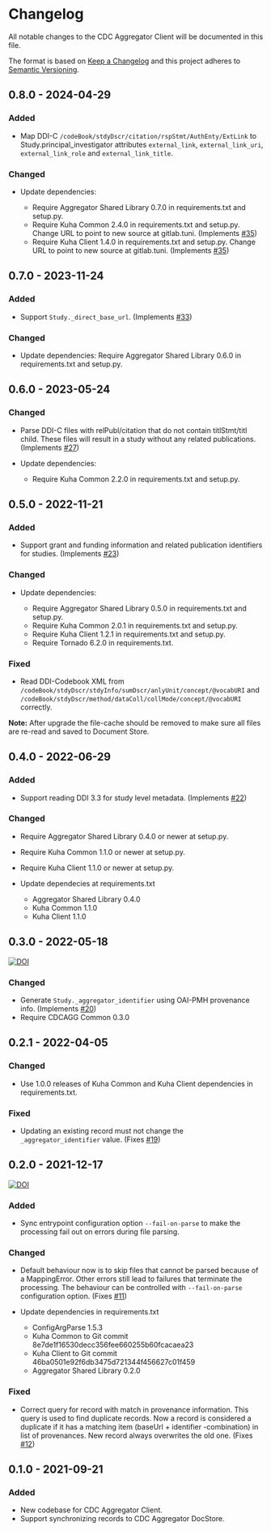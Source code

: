 # Changelog

All notable changes to the CDC Aggregator Client will be documented in this file.

The format is based on [Keep a Changelog](http://keepachangelog.com/en/1.0.0/) and this project adheres to [Semantic Versioning](http://semver.org/spec/v2.0.0.html).


## 0.8.0 - 2024-04-29

### Added

- Map DDI-C `/codeBook/stdyDscr/citation/rspStmt/AuthEnty/ExtLink` to
  Study.principal_investigator attributes `external_link`,
  `external_link_uri`, `external_link_role` and `external_link_title`.

### Changed

- Update dependencies:

  - Require Aggregator Shared Library 0.7.0 in requirements.txt and setup.py.
  - Require Kuha Common 2.4.0 in requirements.txt and setup.py. Change
    URL to point to new source at gitlab.tuni. (Implements
    [#35](https://github.com/cessda/cessda.cdc.aggregator.client/issues/35))
  - Require Kuha Client 1.4.0 in requirements.txt and setup.py. Change
    URL to point to new source at gitlab.tuni. (Implements
    [#35](https://github.com/cessda/cessda.cdc.aggregator.client/issues/35))


## 0.7.0 - 2023-11-24

### Added

- Support `Study._direct_base_url`. (Implements
  [#33](https://github.com/cessda/cessda.cdc.aggregator.client/issues/33))


### Changed

- Update dependencies: Require Aggregator Shared Library 0.6.0 in
  requirements.txt and setup.py.


## 0.6.0 - 2023-05-24

### Changed

- Parse DDI-C files with relPubl/citation that do not contain
  titlStmt/titl child. These files will result in a study without any
  related publications. (Implements
  [#27](https://github.com/cessda/cessda.cdc.aggregator.client/issues/27))

- Update dependencies:

  - Require Kuha Common 2.2.0 in requirements.txt and setup.py.


## 0.5.0 - 2022-11-21

### Added

- Support grant and funding information and related publication
  identifiers for studies. (Implements
  [#23](https://bitbucket.org/cessda/cessda.cdc.aggregator.client/issues/23))

### Changed

- Update dependencies:

  - Require Aggregator Shared Library 0.5.0 in requirements.txt and
    setup.py.
  - Require Kuha Common 2.0.1 in requirements.txt and setup.py.
  - Require Kuha Client 1.2.1 in requirements.txt and setup.py.
  - Require Tornado 6.2.0 in requirements.txt.

### Fixed

- Read DDI-Codebook XML from
  ``/codeBook/stdyDscr/stdyInfo/sumDscr/anlyUnit/concept/@vocabURI``
  and
  ``/codeBook/stdyDscr/method/dataColl/collMode/concept/@vocabURI``
  correctly.

**Note:** After upgrade the file-cache should be removed to make sure
all files are re-read and saved to Document Store.


## 0.4.0 - 2022-06-29

### Added

- Support reading DDI 3.3 for study level metadata. (Implements
  [#22](https://bitbucket.org/cessda/cessda.cdc.aggregator.client/issues/22))

### Changed

- Require Aggregator Shared Library 0.4.0 or newer at setup.py.
- Require Kuha Common 1.1.0 or newer at setup.py.
- Require Kuha Client 1.1.0 or newer at setup.py.
- Update dependecies at requirements.txt

  - Aggregator Shared Library 0.4.0
  - Kuha Common 1.1.0
  - Kuha Client 1.1.0


## 0.3.0 - 2022-05-18
[![DOI](https://zenodo.org/badge/DOI/10.5281/zenodo.6577779.svg)](https://doi.org/10.5281/zenodo.6577779)

### Changed

- Generate `Study._aggregator_identifier` using OAI-PMH provenance info.
  (Implements [#20](https://bitbucket.org/cessda/cessda.cdc.aggregator.client/issues/20))
- Require CDCAGG Common 0.3.0


## 0.2.1 - 2022-04-05

### Changed

- Use 1.0.0 releases of Kuha Common and Kuha Client dependencies in
  requirements.txt.

### Fixed

- Updating an existing record must not change the
  `_aggregator_identifier` value.
  (Fixes [#19](https://bitbucket.org/cessda/cessda.cdc.aggregator.client/issues/19))


## 0.2.0 - 2021-12-17
[![DOI](https://zenodo.org/badge/DOI/10.5281/zenodo.5779783.svg)](https://doi.org/10.5281/zenodo.5779783)

### Added

- Sync entrypoint configuration option `--fail-on-parse` to
  make the processing fail out on errors during file parsing.

### Changed

- Default behaviour now is to skip files that cannot be parsed
  because of a MappingError. Other errors still lead to failures
  that terminate the processing. The behaviour can be controlled
  with `--fail-on-parse` configuration option.
  (Fixes [#11](https://bitbucket.org/cessda/cessda.cdc.aggregator.client/issues/11))
- Update dependencies in requirements.txt

  - ConfigArgParse 1.5.3
  - Kuha Common to Git commit 8e7de1f16530decc356fee660255b60fcacaea23
  - Kuha Client to Git commit 46ba0501e92f6db3475d721344f456627c01f459
  - Aggregator Shared Library 0.2.0

### Fixed

- Correct query for record with match in provenance information. This
  query is used to find duplicate records. Now a record is considered a
  duplicate if it has a matching item (baseUrl + identifier
  -combination) in list of provenances. New record always overwrites
  the old one.
  (Fixes [#12](https://bitbucket.org/cessda/cessda.cdc.aggregator.client/issues/12))


## 0.1.0 - 2021-09-21

### Added

- New codebase for CDC Aggregator Client.
- Support synchronizing records to CDC Aggregator DocStore.
